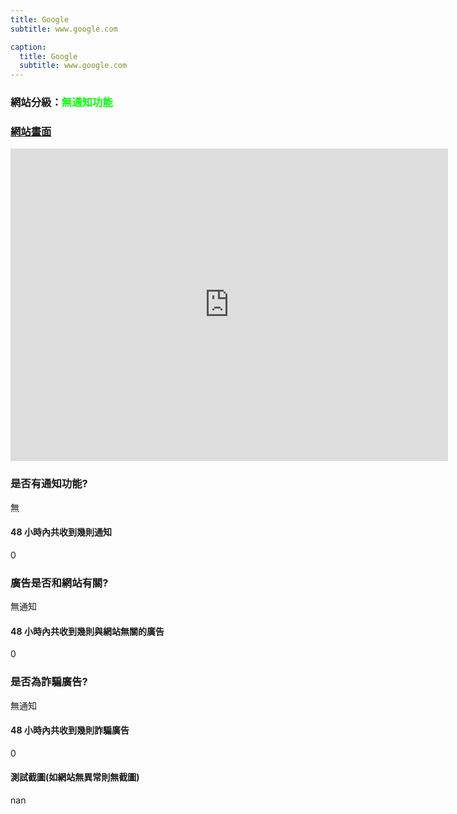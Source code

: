 ```yaml
---
title: Google
subtitle: www.google.com

caption:
  title: Google
  subtitle: www.google.com
---
```


<h3>網站分級：<font color="#00FF00">無通知功能</font></h3>

### [網站畫面](https://www.google.com.tw/)
<embed src="https://web.archive.org/web/https://www.google.com.tw/" style="width:700px; height: 500px;">

### 是否有通知功能?
無

#### 48 小時內共收到幾則通知
0

### 廣告是否和網站有關?
無通知

#### 48 小時內共收到幾則與網站無關的廣告
0

### 是否為詐騙廣告?
無通知

#### 48 小時內共收到幾則詐騙廣告
0

#### 測試截圖(如網站無異常則無截圖)
nan

